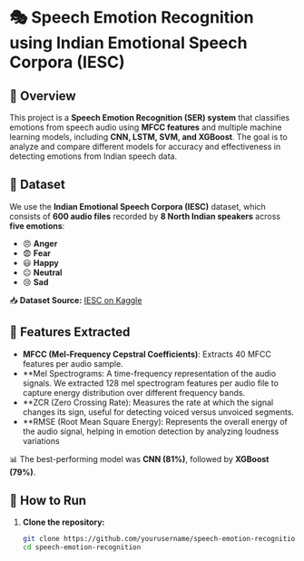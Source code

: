 # 🎭 Speech Emotion Recognition using Indian Emotional Speech Corpora (IESC)  

## 📌 Overview  
This project is a **Speech Emotion Recognition (SER) system** that classifies emotions from speech audio using **MFCC features** and multiple machine learning models, including **CNN, LSTM, SVM, and XGBoost**. The goal is to analyze and compare different models for accuracy and effectiveness in detecting emotions from Indian speech data.  

## 📂 Dataset  
We use the **Indian Emotional Speech Corpora (IESC)** dataset, which consists of **600 audio files** recorded by **8 North Indian speakers** across **five emotions**:  
- 😠 **Anger**  
- 😨 **Fear**  
- 😃 **Happy**  
- 😐 **Neutral**  
- 😢 **Sad**  

📥 **Dataset Source:** [IESC on Kaggle](https://www.kaggle.com/datasets/ybsingh/indian-emotional-speech-corpora-iesc/data)  

## 🚀 Features Extracted  
- **MFCC (Mel-Frequency Cepstral Coefficients)**: Extracts 40 MFCC features per audio sample.  
- **Mel Spectrograms: A time-frequency representation of the audio signals. We extracted 128 mel spectrogram features per audio file to capture energy distribution over different frequency bands.
- **ZCR (Zero Crossing Rate): Measures the rate at which the signal changes its sign, useful for detecting voiced versus unvoiced segments.
- **RMSE (Root Mean Square Energy): Represents the overall energy of the audio signal, helping in emotion detection by analyzing loudness variations



📊 The best-performing model was **CNN (81%)**, followed by **XGBoost (79%)**.  

## 📌 How to Run  
1. **Clone the repository:**  
   ```bash
   git clone https://github.com/yourusername/speech-emotion-recognition.git
   cd speech-emotion-recognition
